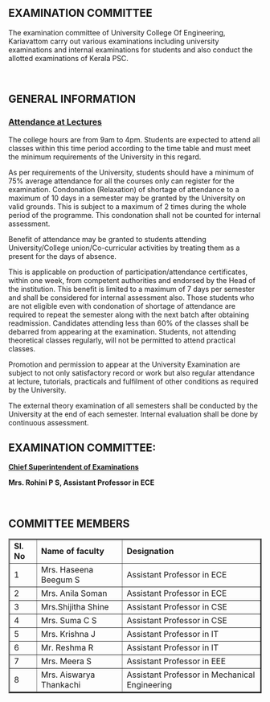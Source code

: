 <div align="left" class="contentDiv">
<h2>EXAMINATION COMMITTEE </h2>
<p>The examination committee of University College Of Engineering, Kariavattom carry out various examinations including university examinations and internal examinations for students and also conduct the allotted examinations of Kerala PSC.  </p>
<br/><h2>GENERAL INFORMATION </h2>
<h3><u> Attendance at Lectures </u></h3>
<p>The college hours are from 9am to 4pm. Students are expected to attend all classes within this time period according to the time table and must meet the minimum requirements of the University in this regard.
As per requirements of the University, students should have a minimum of 75% average attendance for all the courses only can register for the examination. Condonation (Relaxation) of shortage of attendance to a maximum of 10 days in a semester may be granted by the University on valid grounds. This is subject to a maximum of 2 times during the whole period of the programme. This condonation shall not be counted for internal assessment.</p>
<p>Benefit of attendance may be granted to students attending University/College union/Co-curricular activities by treating them as a present for the days of absence. 
This is applicable on production of participation/attendance certificates, within one week, from competent authorities and endorsed by the Head of the institution. This benefit is limited to a maximum of 7 days per semester and shall be considered for internal assessment also. Those students who are not eligible even with condonation of shortage of attendance are required to repeat the semester along with the next batch after obtaining readmission. Candidates attending less than 60% of the classes shall be debarred from appearing at the examination. Students, not attending theoretical classes regularly, will not be permitted to attend practical classes.</p>
<p>Promotion and permission to appear at the University Examination are subject to not only satisfactory record or work but also regular attendance at lecture, tutorials, practicals and fulfilment of other conditions as required by the University.</p>
<p>The external theory examination of all semesters shall be conducted by the University at the end of each semester. Internal evaluation shall be done by continuous assessment.</p>
<h2>EXAMINATION COMMITTEE: </h2>
<p><strong><u>Chief Superintendent of Examinations</u></strong></p>
<p><strong>Mrs. Rohini P S, Assistant Professor in ECE </strong></p>
<br/><h2>COMMITTEE MEMBERS</h2>
<table border="2">
<tr><td><strong>Sl. No </strong></td><td><strong>Name of faculty</strong></td><td><strong>Designation</strong></td></tr>
<tr><td> 1 </td><td>Mrs. Haseena Beegum S </td><td> Assistant Professor in ECE</td></tr>
<tr><td> 2 </td><td>Mrs. Anila Soman </td><td> Assistant Professor in ECE</td></tr>
<tr><td> 3 </td><td>Mrs.Shijitha Shine </td><td> Assistant Professor in CSE</td></tr>
<tr><td> 4 </td><td>Mrs. Suma C S </td><td> Assistant Professor in CSE</td></tr>
<tr><td> 5 </td><td>Mrs. Krishna J </td><td> Assistant Professor in IT</td></tr>
<tr><td> 6 </td><td>Mr. Reshma R </td><td> Assistant Professor in IT</td></tr>
<tr><td> 7 </td><td>Mrs. Meera S </td><td> Assistant Professor in EEE</td></tr>
<tr><td> 8 </td><td>Mrs. Aiswarya Thankachi </td><td> Assistant Professor in Mechanical Engineering</td></tr>
</table>
</div>